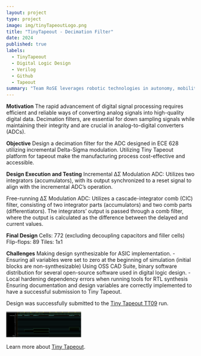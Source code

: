 ```yaml
---
layout: project
type: project
image: img/tinyTapeoutLogo.png
title: "TinyTapeout - Decimation Filter"
date: 2024
published: true
labels:
  - TinyTapeout
  - Digital Logic Design
  - Verilog
  - Github
  - Tapeout
summary: "Team RoSE leverages robotic technologies in autonomy, mobility, manipulation, and life detection to support space exploration and scientific endeavors."
---
```


**Motivation**
The rapid advancement of digital signal processing requires efficient and reliable ways of converting analog signals into high-quality digital data. Decimation filters, are essential for down sampling signals while maintaining their integrity and are crucial in analog-to-digital converters (ADCs).

**Objective**
Design a decimation filter for the ADC designed in ECE 628 utilizing incremental Delta-Sigma modulation. Utilizing Tiny Tapeout platform for tapeout make the manufacturing process cost-effective and accessible.

**Design Execution and Testing**
Incremental ΔΣ Modulation ADC: 
Utilizes two integrators (accumulators), with its output synchronized to a reset signal to align with the incremental ADC’s operation.

Free-running ΔΣ Modulation ADC: 
Utilizes a cascade-integrator comb (CIC) filter, consisting of two integrator parts (accumulators) and two comb parts (differentiators). The integrators’ output is passed through a comb filter, where the output is calculated as the difference between the delayed and current values.

**Final Design**
Cells: 772 (excluding decoupling capacitors and filler cells)
Flip-flops: 89
Tiles: 1x1

**Challenges**
Making design synthesizable for ASIC implementation.
     - Ensuring all variables were set to zero at the beginning of simulation
       (initial blocks are non-synthesizable)
Using OSS CAD Suite, binary software distribution for several open-source software used in digital logic design.
     - Local hardening dependency errors when running tools for RTL
       synthesis
Ensuring documentation and design variables are correctly implemented to have a successful submission to Tiny Tapeout.


Design was successfully submitted to the [Tiny Tapeout TT09](https://tinytapeout.com/runs/tt09/tt_um_murmann_group) run.

<img width="200px" src="../img/tinyTapeout/DF_both_waveform.png" class="img-thumbnail" >

Learn more about [Tiny Tapeout]([https://manoa.hawaii.edu/news/article.php?aId=2857](https://tinytapeout.com)).











